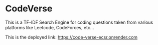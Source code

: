 # CodeVerse
This is a TF-IDF Search Engine for coding questions taken from various platforms like Leetcode, CodeForces, etc...

This is the deployed link: https://code-verse-ecsr.onrender.com
